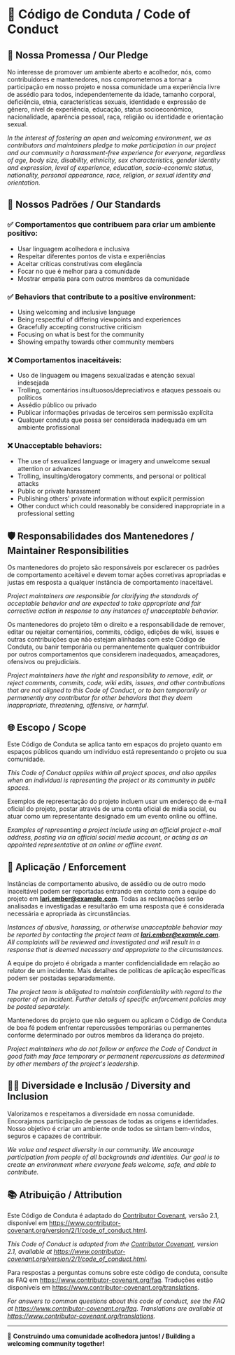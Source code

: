 # 📜 Código de Conduta / Code of Conduct

## 🌟 Nossa Promessa / Our Pledge

No interesse de promover um ambiente aberto e acolhedor, nós, como contribuidores e mantenedores, nos comprometemos a tornar a participação em nosso projeto e nossa comunidade uma experiência livre de assédio para todos, independentemente da idade, tamanho corporal, deficiência, etnia, características sexuais, identidade e expressão de gênero, nível de experiência, educação, status socioeconômico, nacionalidade, aparência pessoal, raça, religião ou identidade e orientação sexual.

*In the interest of fostering an open and welcoming environment, we as contributors and maintainers pledge to make participation in our project and our community a harassment-free experience for everyone, regardless of age, body size, disability, ethnicity, sex characteristics, gender identity and expression, level of experience, education, socio-economic status, nationality, personal appearance, race, religion, or sexual identity and orientation.*

## 📏 Nossos Padrões / Our Standards

### ✅ Comportamentos que contribuem para criar um ambiente positivo:

- Usar linguagem acolhedora e inclusiva
- Respeitar diferentes pontos de vista e experiências
- Aceitar críticas construtivas com elegância
- Focar no que é melhor para a comunidade
- Mostrar empatia para com outros membros da comunidade

### ✅ Behaviors that contribute to a positive environment:

- Using welcoming and inclusive language
- Being respectful of differing viewpoints and experiences
- Gracefully accepting constructive criticism
- Focusing on what is best for the community
- Showing empathy towards other community members

### ❌ Comportamentos inaceitáveis:

- Uso de linguagem ou imagens sexualizadas e atenção sexual indesejada
- Trolling, comentários insultuosos/depreciativos e ataques pessoais ou políticos
- Assédio público ou privado
- Publicar informações privadas de terceiros sem permissão explícita
- Qualquer conduta que possa ser considerada inadequada em um ambiente profissional

### ❌ Unacceptable behaviors:

- The use of sexualized language or imagery and unwelcome sexual attention or advances
- Trolling, insulting/derogatory comments, and personal or political attacks
- Public or private harassment
- Publishing others' private information without explicit permission
- Other conduct which could reasonably be considered inappropriate in a professional setting

## 🛡️ Responsabilidades dos Mantenedores / Maintainer Responsibilities

Os mantenedores do projeto são responsáveis por esclarecer os padrões de comportamento aceitável e devem tomar ações corretivas apropriadas e justas em resposta a qualquer instância de comportamento inaceitável.

*Project maintainers are responsible for clarifying the standards of acceptable behavior and are expected to take appropriate and fair corrective action in response to any instances of unacceptable behavior.*

Os mantenedores do projeto têm o direito e a responsabilidade de remover, editar ou rejeitar comentários, commits, código, edições de wiki, issues e outras contribuições que não estejam alinhadas com este Código de Conduta, ou banir temporária ou permanentemente qualquer contribuidor por outros comportamentos que considerem inadequados, ameaçadores, ofensivos ou prejudiciais.

*Project maintainers have the right and responsibility to remove, edit, or reject comments, commits, code, wiki edits, issues, and other contributions that are not aligned to this Code of Conduct, or to ban temporarily or permanently any contributor for other behaviors that they deem inappropriate, threatening, offensive, or harmful.*

## 🌐 Escopo / Scope

Este Código de Conduta se aplica tanto em espaços do projeto quanto em espaços públicos quando um indivíduo está representando o projeto ou sua comunidade.

*This Code of Conduct applies within all project spaces, and also applies when an individual is representing the project or its community in public spaces.*

Exemplos de representação do projeto incluem usar um endereço de e-mail oficial do projeto, postar através de uma conta oficial de mídia social, ou atuar como um representante designado em um evento online ou offline.

*Examples of representing a project include using an official project e-mail address, posting via an official social media account, or acting as an appointed representative at an online or offline event.*

## 📢 Aplicação / Enforcement

Instâncias de comportamento abusivo, de assédio ou de outro modo inaceitável podem ser reportadas entrando em contato com a equipe do projeto em **lari.ember@example.com**. Todas as reclamações serão analisadas e investigadas e resultarão em uma resposta que é considerada necessária e apropriada às circunstâncias.

*Instances of abusive, harassing, or otherwise unacceptable behavior may be reported by contacting the project team at **lari.ember@example.com**. All complaints will be reviewed and investigated and will result in a response that is deemed necessary and appropriate to the circumstances.*

A equipe do projeto é obrigada a manter confidencialidade em relação ao relator de um incidente. Mais detalhes de políticas de aplicação específicas podem ser postadas separadamente.

*The project team is obligated to maintain confidentiality with regard to the reporter of an incident. Further details of specific enforcement policies may be posted separately.*

Mantenedores do projeto que não seguem ou aplicam o Código de Conduta de boa fé podem enfrentar repercussões temporárias ou permanentes conforme determinado por outros membros da liderança do projeto.

*Project maintainers who do not follow or enforce the Code of Conduct in good faith may face temporary or permanent repercussions as determined by other members of the project's leadership.*

## 🏳️‍🌈 Diversidade e Inclusão / Diversity and Inclusion

Valorizamos e respeitamos a diversidade em nossa comunidade. Encorajamos participação de pessoas de todas as origens e identidades. Nosso objetivo é criar um ambiente onde todos se sintam bem-vindos, seguros e capazes de contribuir.

*We value and respect diversity in our community. We encourage participation from people of all backgrounds and identities. Our goal is to create an environment where everyone feels welcome, safe, and able to contribute.*

## 📚 Atribuição / Attribution

Este Código de Conduta é adaptado do [Contributor Covenant](https://www.contributor-covenant.org), versão 2.1, disponível em https://www.contributor-covenant.org/version/2/1/code_of_conduct.html.

*This Code of Conduct is adapted from the [Contributor Covenant](https://www.contributor-covenant.org), version 2.1, available at https://www.contributor-covenant.org/version/2/1/code_of_conduct.html.*

Para respostas a perguntas comuns sobre este código de conduta, consulte as FAQ em https://www.contributor-covenant.org/faq. Traduções estão disponíveis em https://www.contributor-covenant.org/translations.

*For answers to common questions about this code of conduct, see the FAQ at https://www.contributor-covenant.org/faq. Translations are available at https://www.contributor-covenant.org/translations.*

---

💜 **Construindo uma comunidade acolhedora juntos! / Building a welcoming community together!**